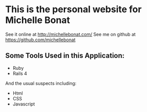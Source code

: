 This is the personal website for Michelle Bonat
================
See it online at http://michellebonat.com/
See me on github at https://github.com/michellebonat


Some Tools Used in this Application:
-------------
- Ruby
- Rails 4

And the usual suspects including:
- Html
- CSS
- Javascript






